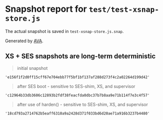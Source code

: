 # Snapshot report for `test/test-xsnap-store.js`

The actual snapshot is saved in `test-xsnap-store.js.snap`.

Generated by [AVA](https://avajs.dev).

## XS + SES snapshots are long-term deterministic

> initial snapshot

    'e156f1f2d0ff15cff67e704ebb77f5bf1bf137af288d273f4c2a02264d199d42'

> after SES boot - sensitive to SES-shim, XS, and supervisor

    'c12964b33db3606c12893b2fdf38feacfda0dbc37b7b8aa9e71b114f7e3c4f57'

> after use of harden() - sensitive to SES-shim, XS, and supervisor

    '18cd793a2714762b5eaff6310a9a2428d371f033bd6d20ae71a916b3237b4480'
